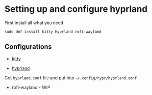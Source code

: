 # Setting up and configure hyprland

First install all what you need


```
sudo dnf install kitty hyprland rofi-wayland
```
## Configurations

- [kitty](https://github.com/skordas/themes-and-settings/tree/main/kitty)


- [hyprland](https://github.com/skordas/themes-and-settings/tree/main/hyprland)

Get `hyprland.conf` file and put into `~/.config/hypr/hyprland.conf`


- rofi-wayland - WIP
